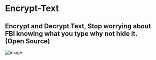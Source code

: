 # Encrypt-Text
## Encrypt and Decrypt Text, Stop worrying about FBI knowing what you type why not hide it. (Open Source)

![image](https://github.com/user-attachments/assets/00a091e0-6ade-45f5-9516-3ffaa7eb1035)
